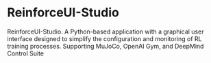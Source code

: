 # ReinforceUI-Studio
ReinforceUI-Studio. A Python-based application with a graphical user interface designed to simplify the configuration and monitoring of RL training processes. Supporting MuJoCo, OpenAI Gym, and DeepMind Control Suite
